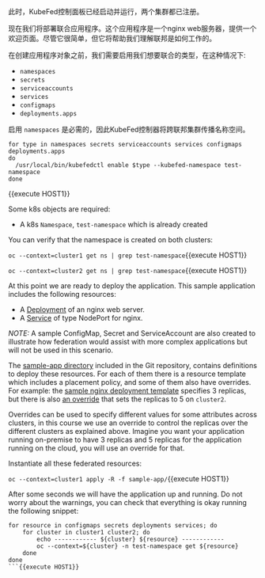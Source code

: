 此时，KubeFed控制面板已经启动并运行，两个集群都已注册。

现在我们将部署联合应用程序。这个应用程序是一个nginx web服务器，提供一个欢迎页面。尽管它很简单，但它将帮助我们理解联邦是如何工作的。

在创建应用程序对象之前，我们需要启用我们想要联合的类型，在这种情况下:

* ``namespaces``
* ``secrets``
* ``serviceaccounts``
* ``services``
* ``configmaps``
* ``deployments.apps``

启用 ``namespaces`` 是必需的，因此KubeFed控制器将跨联邦集群传播名称空间。

```
for type in namespaces secrets serviceaccounts services configmaps deployments.apps
do
  /usr/local/bin/kubefedctl enable $type --kubefed-namespace test-namespace
done
```
{{execute HOST1}}

Some k8s objects are required:

* A k8s `Namespace`, `test-namespace` which is already created

You can verify that the namespace is created on both clusters:

``oc --context=cluster1 get ns | grep test-namespace``{{execute HOST1}}

``oc --context=cluster2 get ns | grep test-namespace``{{execute HOST1}}

At this point we are ready to deploy the application. This sample application includes the following resources:

* A [Deployment](https://kubernetes.io/docs/concepts/workloads/controllers/deployment/) of an nginx web server.
* A [Service](https://kubernetes.io/docs/concepts/services-networking/service/) of type NodePort for nginx.

*NOTE:* A sample ConfigMap, Secret and ServiceAccount are also created to illustrate how federation would assist with more complex applications but will not be used in this scenario.

The [sample-app directory](https://github.com/openshift/federation-dev/tree/katacoda/sample-app) included in the Git repository, contains definitions to deploy these resources. For each of them there is a resource template which includes a placement policy, and some of them also have overrides. For example: the [sample nginx deployment template](https://github.com/openshift/federation-dev/blob/katacoda/sample-app/federateddeployment.yaml) specifies 3 replicas, but there is also [an override](https://github.com/openshift/federation-dev/blob/katacoda/sample-app/federateddeployment.yaml#L28-L32) that sets the replicas to 5 on `cluster2`.

Overrides can be used to specify different values for some attributes across clusters, in this course we use an override to control the replicas over the different clusters as explained above. Imagine you want your application running on-premise to have 3 replicas and 5 replicas for the application running on the cloud, you will use an override for that.

Instantiate all these federated resources:

``oc --context=cluster1 apply -R -f sample-app/``{{execute HOST1}}

After some seconds we will have the application up and running. Do not worry about the warnings, you can check that everything is okay running the following snippet:

```
for resource in configmaps secrets deployments services; do
    for cluster in cluster1 cluster2; do
        echo ------------ ${cluster} ${resource} ------------
        oc --context=${cluster} -n test-namespace get ${resource}
    done
done
```{{execute HOST1}}